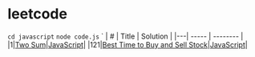 # leetcode

`cd javascript`
`node code.js`
`
| # | Title | Solution |
|---| ----- | -------- |
|1|[Two Sum](https://leetcode.com/problems/two-sum/description/)|[JavaScript](https://github.com/roroiii/leetcode/blob/main/javascript/001_Two_Sum.js)|
|121|[Best Time to Buy and Sell Stock](https://leetcode.com/problems/best-time-to-buy-and-sell-stock/)|[JavaScript](https://github.com/roroiii/leetcode/blob/main/javascript/121_Best_Time_to_Buy_and_Sell_Stock.js)|
